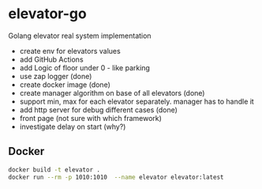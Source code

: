 # elevator-go
Golang elevator real system implementation



* create env for elevators values
* add GitHub Actions
* add Logic of floor under 0 - like parking
* use zap logger (done)
* create docker image (done)
* create manager algorithm on base of all elevators (done)
* support min, max for each elevator separately. manager has to handle it
* add http server for debug different cases (done)
* front page (not sure  with which framework)
* investigate delay on start (why?)


## Docker
```bash
docker build -t elevator . 
docker run --rm -p 1010:1010  --name elevator elevator:latest   
```
